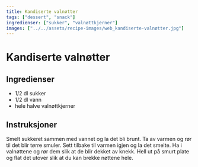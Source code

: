 ```yaml
---
title: Kandiserte valnøtter
tags: ["dessert", "snack"]
ingredienser: ["sukker", "valnøttkjerner"]
images: ["../../assets/recipe-images/web_kandiserte-valnøtter.jpg"]
---
```


# Kandiserte valnøtter

## Ingredienser

- 1/2 dl sukker
- 1/2 dl vann
- hele halve valnøttkjerner

## Instruksjoner

Smelt sukkeret sammen med vannet og la det bli brunt. Ta av varmen og rør til det blir tørre smuler. Sett tilbake til varmen igjen og la det smelte. Ha i valnøttene og rør dem slik at de blir dekket av knekk. Hell ut på smurt plate og flat det utover slik at du kan brekke nøttene hele.
